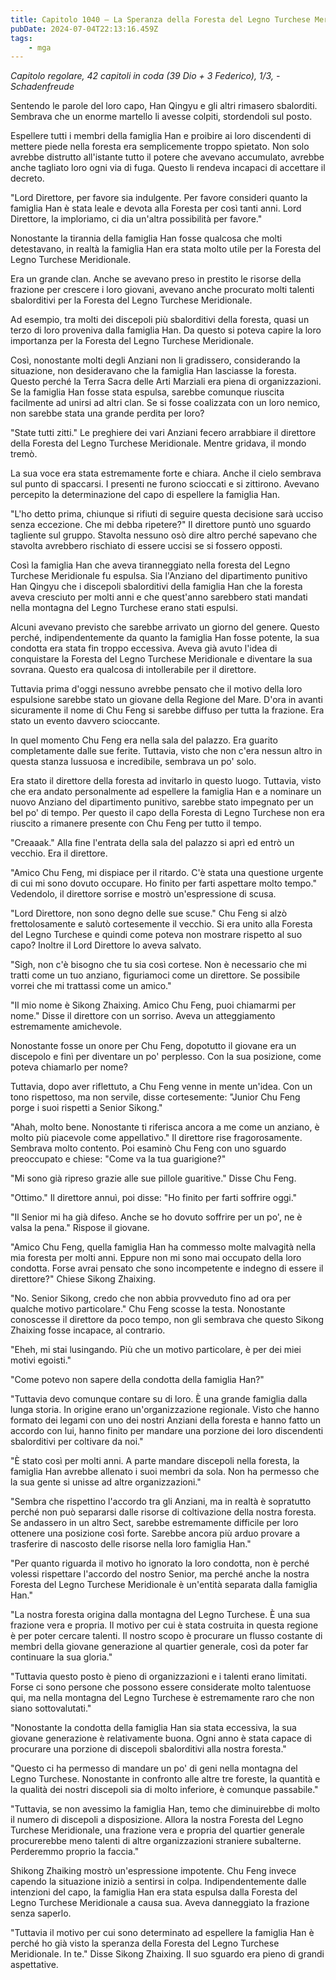 ```yaml
---
title: Capitolo 1040 – La Speranza della Foresta del Legno Turchese Meridionale.
pubDate: 2024-07-04T22:13:16.459Z
tags:
    - mga
---
```



<em>Capitolo regolare,
42 capitoli in coda (39 Dio + 3 Federico), 1/3,
-Schadenfreude</em>


Sentendo le parole del loro capo, Han Qingyu e gli altri rimasero sbalorditi. Sembrava che un enorme martello li avesse colpiti, stordendoli sul posto.


Espellere tutti i membri della famiglia Han e proibire ai loro discendenti di mettere piede nella foresta era semplicemente troppo spietato. Non solo avrebbe distrutto all'istante tutto il potere che avevano accumulato, avrebbe anche tagliato loro ogni via di fuga. Questo li rendeva incapaci di accettare il decreto.


"Lord Direttore, per favore sia indulgente. Per favore consideri quanto la famiglia Han è stata leale e devota alla Foresta per così tanti anni. Lord Direttore, la imploriamo, ci dia un'altra possibilità per favore."


Nonostante la tirannia della famiglia Han fosse qualcosa che molti detestavano, in realtà la famiglia Han era stata molto utile per la Foresta del Legno Turchese Meridionale.


Era un grande clan. Anche se avevano preso in prestito le risorse della frazione per crescere i loro giovani, avevano anche procurato molti talenti sbalorditivi per la Foresta del Legno Turchese Meridionale.


Ad esempio, tra molti dei discepoli più sbalorditivi della foresta, quasi un terzo di loro proveniva dalla famiglia Han. Da questo si poteva capire la loro importanza per la Foresta del Legno Turchese Meridionale.


Così, nonostante molti degli Anziani non li gradissero, considerando la situazione, non desideravano che la famiglia Han lasciasse la foresta. Questo perché la Terra Sacra delle Arti Marziali era piena di organizzazioni. Se la famiglia Han fosse stata espulsa, sarebbe comunque riuscita facilmente ad unirsi ad altri clan. Se si fosse coalizzata con un loro nemico, non sarebbe stata una grande perdita per loro?


"State tutti zitti." Le preghiere dei vari Anziani fecero arrabbiare il direttore della Foresta del Legno Turchese Meridionale. Mentre gridava, il mondo tremò.


La sua voce era stata estremamente forte e chiara. Anche il cielo sembrava sul punto di spaccarsi. I presenti ne furono scioccati e si zittirono. Avevano percepito la determinazione del capo di espellere la famiglia Han.


"L'ho detto prima, chiunque si rifiuti di seguire questa decisione sarà ucciso senza eccezione. Che mi debba ripetere?" Il direttore puntò uno sguardo tagliente sul gruppo. Stavolta nessuno osò dire altro perché sapevano che stavolta avrebbero rischiato di essere uccisi se si fossero opposti.


Così la famiglia Han che aveva tiranneggiato nella foresta del Legno Turchese Meridionale fu espulsa. Sia l'Anziano del dipartimento punitivo Han Qingyu che i discepoli sbalorditivi della famiglia Han che la foresta aveva cresciuto per molti anni e che quest'anno sarebbero stati mandati nella montagna del Legno Turchese erano stati espulsi.


Alcuni avevano previsto che sarebbe arrivato un giorno del genere. Questo perché, indipendentemente da quanto la famiglia Han fosse potente, la sua condotta era stata fin troppo eccessiva. Aveva già avuto l'idea di conquistare la Foresta del Legno Turchese Meridionale e diventare la sua sovrana. Questo era qualcosa di intollerabile per il direttore.


Tuttavia prima d'oggi nessuno avrebbe pensato che il motivo della loro espulsione sarebbe stato un giovane della Regione del Mare. D'ora in avanti sicuramente il nome di Chu Feng si sarebbe diffuso per tutta la frazione. Era stato un evento davvero scioccante.


In quel momento Chu Feng era nella sala del palazzo. Era guarito completamente dalle sue ferite. Tuttavia, visto che non c'era nessun altro in questa stanza lussuosa e incredibile, sembrava un po' solo.


Era stato il direttore della foresta ad invitarlo in questo luogo. Tuttavia, visto che era andato personalmente ad espellere la famiglia Han e a nominare un nuovo Anziano del dipartimento punitivo, sarebbe stato impegnato per un bel po' di tempo. Per questo il capo della Foresta di Legno Turchese non era riuscito a rimanere presente con Chu Feng per tutto il tempo.


"Creaaak." Alla fine l'entrata della sala del palazzo si aprì ed entrò un vecchio. Era il direttore.


"Amico Chu Feng, mi dispiace per il ritardo. C'è stata una questione urgente di cui mi sono dovuto occupare. Ho finito per farti aspettare molto tempo." Vedendolo, il direttore sorrise e mostrò un'espressione di scusa.


"Lord Direttore, non sono degno delle sue scuse." Chu Feng si alzò frettolosamente e salutò cortesemente il vecchio. Si era unito alla Foresta del Legno Turchese e quindi come poteva non mostrare rispetto al suo capo? Inoltre il Lord Direttore lo aveva salvato.


"Sigh, non c'è bisogno che tu sia così cortese. Non è necessario che mi tratti come un tuo anziano, figuriamoci come un direttore. Se possibile vorrei che mi trattassi come un amico."


"Il mio nome è Sikong Zhaixing. Amico Chu Feng, puoi chiamarmi per nome." Disse il direttore con un sorriso. Aveva un atteggiamento estremamente amichevole.


Nonostante fosse un onore per Chu Feng, dopotutto il giovane era un discepolo e finì per diventare un po' perplesso. Con la sua posizione, come poteva chiamarlo per nome?


Tuttavia, dopo aver riflettuto, a Chu Feng venne in mente un'idea. Con un tono rispettoso, ma non servile, disse cortesemente: "Junior Chu Feng porge i suoi rispetti a Senior Sikong."


"Ahah, molto bene. Nonostante ti riferisca ancora a me come un anziano, è molto più piacevole come appellativo." Il direttore rise fragorosamente. Sembrava molto contento. Poi esaminò Chu Feng con uno sguardo preoccupato e chiese: "Come va la tua guarigione?"


"Mi sono già ripreso grazie alle sue pillole guaritive." Disse Chu Feng.


"Ottimo." Il direttore annuì, poi disse: "Ho finito per farti soffrire oggi."


"Il Senior mi ha già difeso. Anche se ho dovuto soffrire per un po', ne è valsa la pena." Rispose il giovane.


"Amico Chu Feng, quella famiglia Han ha commesso molte malvagità nella mia foresta per molti anni. Eppure non mi sono mai occupato della loro condotta. Forse avrai pensato che sono incompetente e indegno di essere il direttore?" Chiese Sikong Zhaixing.


"No. Senior Sikong, credo che non abbia provveduto fino ad ora per qualche motivo particolare." Chu Feng scosse la testa. Nonostante conoscesse il direttore da poco tempo, non gli sembrava che questo Sikong Zhaixing fosse incapace, al contrario.


"Eheh, mi stai lusingando. Più che un motivo particolare, è per dei miei motivi egoisti."


"Come potevo non sapere della condotta della famiglia Han?"


"Tuttavia devo comunque contare su di loro. È una grande famiglia dalla lunga storia. In origine erano un'organizzazione regionale. Visto che hanno formato dei legami con uno dei nostri Anziani della foresta e hanno fatto un accordo con lui, hanno finito per mandare una porzione dei loro discendenti sbalorditivi per coltivare da noi."


"È stato così per molti anni. A parte mandare discepoli nella foresta, la famiglia Han avrebbe allenato i suoi membri da sola. Non ha permesso che la sua gente si unisse ad altre organizzazioni."


"Sembra che rispettino l'accordo tra gli Anziani, ma in realtà è sopratutto perché non può separarsi dalle risorse di coltivazione della nostra foresta. Se andassero in un altro Sect, sarebbe estremamente difficile per loro ottenere una posizione così forte. Sarebbe ancora più arduo provare a trasferire di nascosto delle risorse nella loro famiglia Han."


"Per quanto riguarda il motivo ho ignorato la loro condotta, non è perché volessi rispettare l'accordo del nostro Senior, ma perché anche la nostra Foresta del Legno Turchese Meridionale è un'entità separata dalla famiglia Han."


"La nostra foresta origina dalla montagna del Legno Turchese. È una sua frazione vera e propria. Il motivo per cui è stata costruita in questa regione è per poter cercare talenti. Il nostro scopo è procurare un flusso costante di membri della giovane generazione al quartier generale, così da poter far continuare la sua gloria."


"Tuttavia questo posto è pieno di organizzazioni e i talenti erano limitati. Forse ci sono persone che possono essere considerate molto talentuose qui, ma nella montagna del Legno Turchese è estremamente raro che non siano sottovalutati."


"Nonostante la condotta della famiglia Han sia stata eccessiva, la sua giovane generazione è relativamente buona. Ogni anno è stata capace di procurare una porzione di discepoli sbalorditivi alla nostra foresta."


"Questo ci ha permesso di mandare un po' di geni nella montagna del Legno Turchese. Nonostante in confronto alle altre tre foreste, la quantità e la qualità dei nostri discepoli sia di molto inferiore, è comunque passabile."


"Tuttavia, se non avessimo la famiglia Han, temo che diminuirebbe di molto il numero di discepoli a disposizione. Allora la nostra Foresta del Legno Turchese Meridionale, una frazione vera e propria del quartier generale procurerebbe meno talenti di altre organizzazioni straniere subalterne. Perderemmo proprio la faccia."


Shikong Zhaiking mostrò un'espressione impotente. Chu Feng invece capendo la situazione iniziò a sentirsi in colpa. Indipendentemente dalle intenzioni del capo, la famiglia Han era stata espulsa dalla Foresta del Legno Turchese Meridionale a causa sua. Aveva danneggiato la frazione senza saperlo.


"Tuttavia il motivo per cui sono determinato ad espellere la famiglia Han è perché ho già visto la speranza della Foresta del Legno Turchese Meridionale. In te." Disse Sikong Zhaixing. Il suo sguardo era pieno di grandi aspettative.
                                


                                



